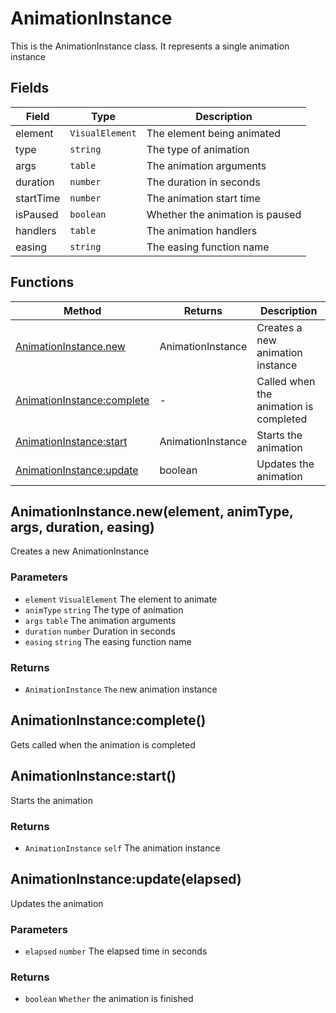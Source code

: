 # AnimationInstance
This is the AnimationInstance class. It represents a single animation instance

## Fields

|Field|Type|Description|
|---|---|---|
|element|`VisualElement`|The element being animated|
|type|`string`|The type of animation|
|args|`table`|The animation arguments|
|duration|`number`|The duration in seconds|
|startTime|`number`|The animation start time|
|isPaused|`boolean`|Whether the animation is paused|
|handlers|`table`|The animation handlers|
|easing|`string`|The easing function name|

## Functions

|Method|Returns|Description|
|---|---|---|
|[AnimationInstance.new](#AnimationInstance.new)|AnimationInstance|Creates a new animation instance
|[AnimationInstance:complete](#AnimationInstance:complete)|-|Called when the animation is completed
|[AnimationInstance:start](#AnimationInstance:start)|AnimationInstance|Starts the animation
|[AnimationInstance:update](#AnimationInstance:update)|boolean|Updates the animation

## AnimationInstance.new(element, animType, args, duration, easing)
Creates a new AnimationInstance

### Parameters
* `element` `VisualElement` The element to animate
* `animType` `string` The type of animation
* `args` `table` The animation arguments
* `duration` `number` Duration in seconds
* `easing` `string` The easing function name

### Returns
* `AnimationInstance` `The` new animation instance

## AnimationInstance:complete()
Gets called when the animation is completed

## AnimationInstance:start()
Starts the animation

### Returns
* `AnimationInstance` `self` The animation instance

## AnimationInstance:update(elapsed)
Updates the animation

### Parameters
* `elapsed` `number` The elapsed time in seconds

### Returns
* `boolean` `Whether` the animation is finished



